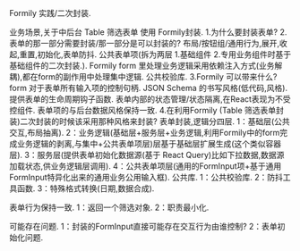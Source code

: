Formily 实践/二次封装.

业务场景,关于中后台 Table 筛选表单 使用 Formily封装.
1.为什么要封装表单?
2.表单的那一部分需要封装/那一部分是可以封装的?
  布局/按钮组/通用行为,展开,收起,重置,初始化,表单防抖.
  公共表单项(拆为两层 1.基础组件 2.专用业务组件时基于基础组件的二次封装.).
  Formily form 里处理业务逻辑采用依赖注入方式(业务解耦),都在form的副作用中处理集中逻辑.
  公共校验库.
3.Formily 可以带来什么?
  form 对于表单所有输入项的控制句柄.
  JSON Schema 的书写风格(低代码,风格).
  提供表单的生命周期钩子函数.
  表单内部的状态管理/状态隔离,在React表现为不受控组件.
  表单项的与后台数据风格保持一致.
4.在利用Formily (Table 筛选表单封装)二次封装的时候该采用那种风格来封装?
  表单封装,逻辑分四层.
  1：基础层(公共交互,布局抽离).
  2：业务逻辑(基础层+服务层+业务逻辑,利用Formily中的form完成业务逻辑的剥离,与集中+公共表单项层)层基于基础层扩展生成(这个类似容器层).
  3：服务层(提供表单初始化数据源(基于 React Query)比如下拉数据,数据源加载状态,供业务逻辑层调用).
  4：公共表单项层(通用的FormInput项+基于通用FormInput特异化出来的通用业务公用输入框).
  公共库.
  1：公共校验库.
  2：防抖工具函数.
  3：特殊格式转换(日期,数据合成).

  表单行为保持一致.
  1：返回一个筛选对象.
  2：职责最小化.

可能存在问题.
  1：封装的FormInput直接可能存在交互行为由谁控制?
  2：表单初始化问题.

